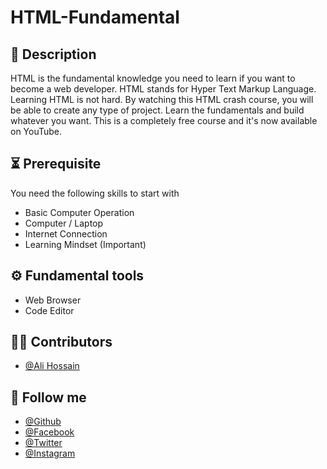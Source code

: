 # HTML-Fundamental

## 📝 Description
HTML is the fundamental knowledge you need to learn if you want to become a web developer. HTML stands for Hyper Text Markup Language. Learning HTML is not hard. By watching this HTML crash course, you will be able to create any type of project. Learn the fundamentals and build whatever you want. This is a completely free course and it's now available on YouTube.

## ⏳ Prerequisite
You need the following skills to start with
- Basic Computer Operation
- Computer / Laptop
- Internet Connection
- Learning Mindset (Important)

## ⚙️ Fundamental tools
- Web Browser
- Code Editor


## 🧑‍💻 Contributors
- [@Ali Hossain](https://github.com/shovoalways/)



## 🥰 Follow me
- [@Github](https://github.com/shovoalways/) 
- [@Facebook](https://facebook.com/shovoalways/) 
- [@Twitter](https://twitter.com/shovoalways/) 
- [@Instagram](https://instagram.com/shovoalways/) 
